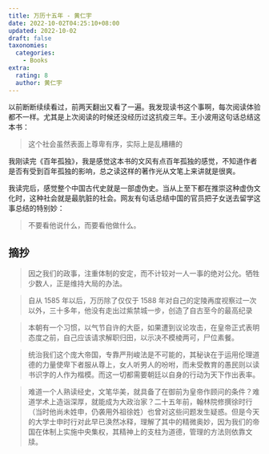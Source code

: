 ```yaml
---
title: 万历十五年 - 黄仁宇
date: 2022-10-02T04:25:10+08:00
updated: 2022-10-02
draft: false
taxonomies:
  categories:
    - Books
extra:
  rating: 8
  author: 黄仁宇
---
```


以前断断续续看过，前两天翻出又看了一遍。我发现读书这个事啊，每次阅读体验都不一样。尤其是上次阅读的时候还没经历过这抗疫三年。王小波用这句话总结这本书：

> 这个社会虽然表面上尊卑有序，实际上是乱糟糟的

<!-- more -->

我刚读完《百年孤独》，我是感觉这本书的文风有点百年孤独的感觉，不知道作者是否有受到百年孤独的影响，总之读这样的著作光从文笔上来讲就是很爽。

我读完后，感觉整个中国古代史就是一部虚伪史。当从上至下都在推崇这种虚伪文化时，这种社会就是最肮脏的社会。网友有句话总结中国的官员把子女送去留学这事总结的特别妙：

> 不要看他说什么，而要看他做什么。

## 摘抄

> 因之我们的政事，注重体制的安定，而不计较对一人一事的绝对公允。牺牲少数人，正是维持大局的办法。

> 自从 1585 年以后，万历除了仅仅于 1588 年对自己的定陵再度视察过一次以外，三十多年，他没有走出过紫禁城一步，创造了自古至今的最高纪录

> 本朝有一个习惯，以气节自许的大臣，如果遭到议论攻击，在皇帝正式表明态度之前，自己应该请求解职归田，以示决不模棱两可，尸位素餐。

> 统治我们这个庞大帝国，专靠严刑峻法是不可能的，其秘诀在于运用伦理道德的力量使卑下者服从尊上，女人听男人的吩咐，而未受教育的愚民则以读书识字的人作为楷模。而这一切都需要朝廷以自身的行动为天下作出表率。

> 难道一个人熟读经史，文笔华美，就具备了在御前为皇帝作顾问的条件？难道学术上造诣深厚，就能成为大政治家？二十五年前，翰林院修撰徐时行（当时他尚未姓申，仍袭用外祖徐姓）也曾对这些问题发生疑惑。但是今天的大学士申时行对此早已涣然冰释，理解了其中的精微奥妙，因为我们的帝国在体制上实施中央集权，其精神上的支柱为道德，管理的方法则依靠文牍。

